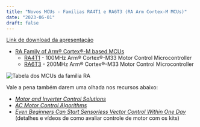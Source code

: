 ```yaml
---
title: "Novos MCUs - Famílias RA4T1 e RA6T3 (RA Arm Cortex-M MCUs)"
date: "2023-06-01"
draft: false
---
```


[Link de download da apresentação](../assets/material/RA4T1_RA6T3_Introduction.pdf)

- [RA Family of Arm® Cortex®-M based MCUs](https://www.renesas.com/br/en/products/microcontrollers-microprocessors/ra-cortex-m-mcus)
  - [RA4T1](https://www.renesas.com/br/en/products/microcontrollers-microprocessors/ra-cortex-m-mcus/ra4t1-ra4-series-100mhz-arm-cortex-m33-motor-control-microcontroller) - 100MHz Arm® Cortex®-M33 Motor Control Microcontroller
  - [RA6T3](https://www.renesas.com/br/en/products/microcontrollers-microprocessors/ra-cortex-m-mcus/ra6t3-ra6-series-200mhz-arm-cortex-m33-motor-control-microcontroller) - 200MHz Arm® Cortex®-M33 Motor Control Microcontroller

![Tabela dos MCUs da família RA](../assets/img/RA4T1_RA6T3_table.png "Tabela dos MCUs da família RA")

Vale a pena também darem uma olhada nos recursos abaixo:
- _[Motor and Inverter Control Solutions](https://www.renesas.com/eu/en/application/key-technology/motor-control-robotics/motor-control-solutions#related_boards__kits)_
- _[AC Motor Control Algorithms](https://www.renesas.com/us/en/application/key-technology/motor-control-robotics/ac-motor-control-algorithms)_
- _[Even Beginners Can Start Sensorless Vector Control Within One Day](https://www.renesas.com/eu/en/products/microcontrollers-microprocessors/rx-32-bit-performance-efficiency-mcus/rx23t-rx24t-rssk)_ (detalhes e vídeos de como avaliar controle de motor com os kits)
